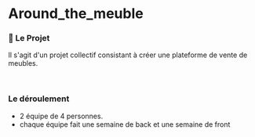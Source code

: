 # Around_the_meuble

### :page_with_curl: Le Projet

Il s'agit d'un projet collectif consistant à créer une plateforme de vente de meubles.

<br/>

### Le déroulement

- 2 équipe de 4 personnes.
- chaque équipe fait une semaine de back et une semaine de front
